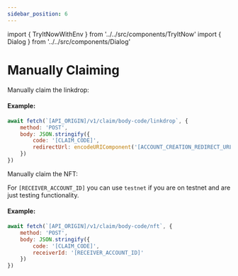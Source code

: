 ```yaml
---
sidebar_position: 6
---
```

import { TryItNowWithEnv } from '../../src/components/TryItNow'
import { Dialog } from '../../src/components/Dialog'

# Manually Claiming

Manually claim the linkdrop:

#### Example:

```js
await fetch(`[API_ORIGIN]/v1/claim/body-code/linkdrop`, {
	method: 'POST',
	body: JSON.stringify({
		code: '[CLAIM_CODE]',
		redirectUrl: encodeURIComponent('[ACCOUNT_CREATION_REDIRECT_URL]')
	})
})
```
<TryItNowWithEnv />

Manually claim the NFT:

For `[RECEIVER_ACCOUNT_ID]` you can use `testnet` if you are on testnet and are just testing functionality.

#### Example:

```js
await fetch(`[API_ORIGIN]/v1/claim/body-code/nft`, {
	method: 'POST',
	body: JSON.stringify({
		code: '[CLAIM_CODE]',
		receiverId: '[RECEIVER_ACCOUNT_ID]'
	})
})

```
<TryItNowWithEnv />


<Dialog />